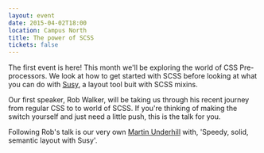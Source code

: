```yaml
---
layout: event
date: 2015-04-02T18:00
location: Campus North
title: The power of SCSS
tickets: false
---
```


The first event is here! This month we'll be exploring the world of CSS Pre-processors.
We look at how to get started with SCSS before looking at what you can do with [Susy](http://susy.oddbird.net/), a layout tool buit with SCSS mixins.

Our first speaker, Rob Walker, will be taking us through his recent journey from regular CSS to to world of SCSS.
If you're thinking of making the switch yourself and just need a little push, this is the talk for you.

Following Rob's talk is our very own [Martin Underhill](https://tempertemper.net/) with, 'Speedy, solid, semantic layout with Susy'.
